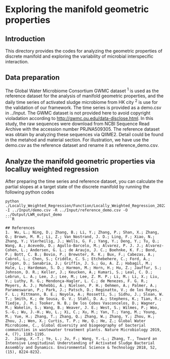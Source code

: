 # Exploring the manifold geometric properties
## Introduction
This directory provides the codes for analyzing the geometric properties of discrete manifold and exploring the variability of microbial interspecific interaction.

## Data preparation
The Global Water Microbiome Consortium GWMC dataset <sup>1</sup> is used as the reference dataset for the analysis of manifold geometric properties, and the daily time series of activated sludge microbiome from HK city <sup>2</sup> is use for the validation of our framework. The time series is provided as a demo.csv in ../Input. The GWMC dataset is not provided here to avoid copyright violadation according to http://gwmc.ou.edu/data-disclose.html. In this study, the raw sequences were download from  NCBI Sequence Read Archive with the accession number PRJNA509305. The reference dataset was obtain by analyzing these sequences via QIIME2. Detail could be found in the metahod and material section. For illustration, we have use the demo.csv as the reference dataset and rename it as reference_demo.csv.

## Analyze the manifold geometric properties via localluy weighted regression
After preparing the time series and reference dataset, you can calculate the partial slopes at a target state of the discrete manifold by running the following python codes
```
python ./Locally_Weighted_Regression/Function/Locally_Weighted_Regression_20220121_WOT1.py -I ../Input/demo.csv -R ../Input/reference_demo.csv -O ../Output/LWR_output_demo 
```R

## References
1.	Wu, L.; Ning, D.; Zhang, B.; Li, Y.; Zhang, P.; Shan, X.; Zhang, Q.; Brown, M. R.; Li, Z.; Van Nostrand, J. D.; Ling, F.; Xiao, N.; Zhang, Y.; Vierheilig, J.; Wells, G. F.; Yang, Y.; Deng, Y.; Tu, Q.; Wang, A.; Acevedo, D.; Agullo-Barcelo, M.; Alvarez, P. J. J.; Alvarez-Cohen, L.; Andersen, G. L.; de Araujo, J. C.; Boehnke, K. F.; Bond, P.; Bott, C. B.; Bovio, P.; Brewster, R. K.; Bux, F.; Cabezas, A.; Cabrol, L.; Chen, S.; Criddle, C. S.; Etchebehere, C.; Ford, A.; Frigon, D.; Sanabria, J.; Griffin, J. S.; Gu, A. Z.; Habagil, M.; Hale, L.; Hardeman, S. D.; Harmon, M.; Horn, H.; Hu, Z.; Jauffur, S.; Johnson, D. R.; Keller, J.; Keucken, A.; Kumari, S.; Leal, C. D.; Lebrun, L. A.; Lee, J.; Lee, M.; Lee, Z. M. P.; Li, M.; Li, X.; Liu, Y.; Luthy, R. G.; Mendonça-Hagler, L. C.; de Menezes, F. G. R.; Meyers, A. J.; Mohebbi, A.; Nielsen, P. H.; Oehmen, A.; Palmer, A.; Parameswaran, P.; Park, J.; Patsch, D.; Reginatto, V.; de los Reyes, F. L.; Rittmann, B. E.; Noyola, A.; Rossetti, S.; Sidhu, J.; Sloan, W. T.; Smith, K.; de Sousa, O. V.; Stahl, D. A.; Stephens, K.; Tian, R.; Tiedje, J. M.; Tooker, N. B.; De los Cobos Vasconcelos, D.; Wagner, M.; Wakelin, S.; Wang, B.; Weaver, J. E.; West, S.; Wilmes, P.; Woo, S.-G.; Wu, J.-H.; Wu, L.; Xi, C.; Xu, M.; Yan, T.; Yang, M.; Young, M.; Yue, H.; Zhang, T.; Zhang, Q.; Zhang, W.; Zhang, Y.; Zhou, H.; Zhou, J.; Wen, X.; Curtis, T. P.; He, Q.; He, Z.; Global Water Microbiome, C., Global diversity and biogeography of bacterial communities in wastewater treatment plants. Nature Microbiology 2019, 4, (7), 1183-1195.
2.	Jiang, X.-T.; Ye, L.; Ju, F.; Wang, Y.-L.; Zhang, T., Toward an Intensive Longitudinal Understanding of Activated Sludge Bacterial Assembly and Dynamics. Environmental Science & Technology 2018, 52, (15), 8224-8232.
